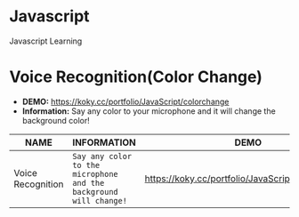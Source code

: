 # Javascript
Javascript Learning

# Voice Recognition(Color Change)
- **DEMO:** https://koky.cc/portfolio/JavaScript/colorchange
- **Information:** Say any color to your microphone and it will change the background color!


|NAME            |INFORMATION                    |DEMO                         |
|----------------|-------------------------------|-----------------------------|
|Voice Recognition|`Say any color to the microphone and the background will change!`           |  https://koky.cc/portfolio/JavaScript/colorchange/          |
